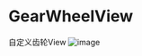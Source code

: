 # GearWheelView
自定义齿轮View
![image](https://github.com/993739033/CloseableSlidingLayoutDemo/blob/master/app/src/assest/S81210-14120715.gif)
